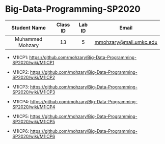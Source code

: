 # Big-Data-Programming-SP2020

| Student Name | Class ID | Lab ID | Email |
| :------: | :------: | :------: | :------: |
| Muhammed Mohzary | 13 |  5 | mmohzary@mail.umkc.edu |




- M1ICP1: https://github.com/mohzary/Big-Data-Programming-SP2020/wiki/M1ICP1

- M1ICP2: https://github.com/mohzary/Big-Data-Programming-SP2020/wiki/M1ICP2

- M1ICP3: https://github.com/mohzary/Big-Data-Programming-SP2020/wiki/M1ICP3

- M1ICP4: https://github.com/mohzary/Big-Data-Programming-SP2020/wiki/M1ICP4

- M1ICP5: https://github.com/mohzary/Big-Data-Programming-SP2020/wiki/M1ICP5

- M1ICP6: https://github.com/mohzary/Big-Data-Programming-SP2020/wiki/M1ICP6
